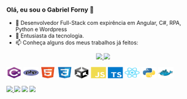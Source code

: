 ### Olá, eu sou o Gabriel Forny 👋

- 🔭 Desenvolvedor Full-Stack com expirência em Angular, C#, RPA, Python e Wordpress
- 🌱 Entusiasta da tecnologia.
- 📫 Conheça alguns dos meus trabalhos já feitos:


<div align="center">
  <a href="https://github.com/gabrielforny">
  <!--<img height="180em" src="https://github-readme-stats.vercel.app/api?username=gabrielforny&show_icons=true&theme=github_dark&include_all_commits=true&count_private=true"/>  
   <img height="180em" src="https://github-readme-stats.vercel.app/api/top-langs/?username=gabrielforny&layout=compact&langs_count=7&theme=github_dark"/> -->
    <img height="180em" src="https://github-readme-stats-sigma-five.vercel.app/api?username=gabrielforny&show_icons=true&theme=algolia&include_all_commits=true&count_private=true"/> 
   <img height="180em" src="https://github-readme-stats-sigma-five.vercel.app/api/top-langs/?username=gabrielforny&theme=algolia&layout=compact&langs_count=7"/> </a>
</div>
  
<div style="display: inline_block"><br>
  <img align="center" alt="Gabriel-Csharp" height="30" width="40" src="https://raw.githubusercontent.com/devicons/devicon/master/icons/csharp/csharp-original.svg">
  <img align="center" alt="Gabriel-PHP" height="30" width="40" src="https://github.com/devicons/devicon/blob/master/icons/php/php-original.svg">
  <img align="center" alt="Gabriel-HTML" height="30" width="40" src="https://raw.githubusercontent.com/devicons/devicon/master/icons/html5/html5-original.svg">
  <img align="center" alt="Gabriel-CSS" height="30" width="40" src="https://raw.githubusercontent.com/devicons/devicon/master/icons/css3/css3-original.svg">
  <img align="center" alt="Gabriel-Unity" height="30" width="40" src="https://github.com/devicons/devicon/blob/master/icons/unity/unity-original.svg">
  <img align="center" alt="Gabriel-Js" height="30" width="40" src="https://raw.githubusercontent.com/devicons/devicon/master/icons/javascript/javascript-plain.svg">
  <img align="center" alt="Gabriel-Ts" height="30" width="40" src="https://raw.githubusercontent.com/devicons/devicon/master/icons/typescript/typescript-plain.svg">
  <img align="center" alt="Gabriel-React" height="30" width="40" src="https://raw.githubusercontent.com/devicons/devicon/master/icons/react/react-original.svg">
  <img align="center" alt="Gabriel-Python" height="30" width="40" src="https://raw.githubusercontent.com/devicons/devicon/master/icons/python/python-original.svg">
  <img align="center" alt="Gabriel-Docker" height="30" width="40" src="https://github.com/devicons/devicon/blob/master/icons/docker/docker-original.svg">         
</div>
  
  
<div style="margin-top: 20px !important">
    <a href="https://wa.me/5521991639889" target="_blank">
      <img src="https://img.shields.io/badge/-WhatsApp-%23292D2C?style=for-the-badge&logo=whatsapp&logoColor=white" target="_blank">
    </a>
    <a href = "mailto:gfmtech21@gmail.com"><img src="https://img.shields.io/badge/-Gmail-%23333?style=for-the-badge&logo=gmail&logoColor=white" target="_blank"></a>
    <a href="mailto:gf097@outlook.com"><img src="https://img.shields.io/badge/-Outlook-%23333?style=for-the-badge&logo=microsoft-outlook&logoColor=white" target="_blank"></a>
    <a href="https://www.linkedin.com/in/gabriel-forny-501439132/" target="_blank"><img src="https://img.shields.io/badge/-LinkedIn-%230077B5?style=for-the-badge&logo=linkedin&logoColor=white" target="_blank">
    </a> 
</div>
